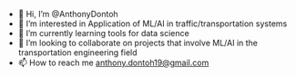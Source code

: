 - 👋 Hi, I’m @AnthonyDontoh
- 👀 I’m interested in Application of ML/AI in traffic/transportation systems
- 🌱 I’m currently learning tools for data science
- 💞️ I’m looking to collaborate on projects that involve ML/AI in the transportation engineering field
- 📫 How to reach me anthony.dontoh19@gmail.com

<!---
AnthonyDontoh/AnthonyDontoh is a ✨ special ✨ repository because its `README.md` (this file) appears on your GitHub profile.
You can click the Preview link to take a look at your changes.
--->
